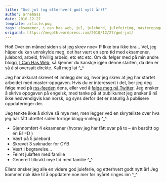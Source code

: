 ```yaml
---
title: "God jul (og etterhvert godt nytt år)!"
author: arnehass
date: 2010-12-27
template: article.pug
tags: eksamener, i can has web, jul, julebord, julefeiring, masteroppgave, twitter
original: https://megoth.wordpress.com/2010/12/27/god-jul/
---
```


Hoi! Over en måned siden sist jeg skrev noe= P Ikke bra ikke bra… Vel, jeg håper du kan unnskylde meg, det har vært en sprø tid med eksamener, julebord, arbeid, frivillig arbeid, etc etc etc. Om du følger med på min andre blogg, <a href="http://icanhasweb.wordpress.com/">I Can Has Web</a>, så kjenner du kanskje igjen denne starten, da den er så å si oversatt direkte. Kall meg lat ^\_^

<span class="more"></span>

Jeg har akkurat skrevet et innlegg der og, hvor jeg skrev at jeg har startet arbeidet med&nbsp;master-oppgaven. Hvis du er interessert i det, ber jeg deg følge med på <a href="http://icanhasweb.wordpress.com/feed/">rss-feeden</a> dens, eller ved å <a href="http://twitter.com/megoth">følge meg på Twitter</a>. Jeg ønsker å skrive oppgaven på engelsk, med tanke på at&nbsp;publikumet&nbsp;jeg ønsker å nå ikke nødvendigvis kan norsk, og syns derfor det er naturlig å publisere oppdateringer der.

Jeg tenkte ikke å skrive så mye mer, men legger ved en skryteliste over hva jeg har fått utrettet siden forrige blogg-innlegg ^\_^

* Gjennomført 4 eksamener (hvorav jeg har fått svar på to – én bestått og én B! =D )
* Vært på 5 julebord
* Skrevet 3 søknader for CYB
* Vært i begravelse…
* Feiret julaften med familie
* Generelt tilbrakt mye tid med familie ^\_^

Ellers ønsker jeg alle en videre god juleferie, og etterhvert godt nytt år! Jeg kommer nok ikke til å oppdatere noe mer før nyåret ringes inn ^\_^
